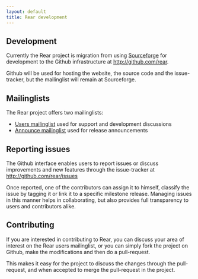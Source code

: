 ```yaml
---
layout: default
title: Rear development
---
```


## Development ##

Currently the Rear project is migration from using
[Sourceforge](http://sourceforge.net/rear) for development to the Github
infrastructure at <http://github.com/rear>.

Github will be used for hosting the website, the source code and the
issue-tracker, but the mailinglist will remain at Sourceforge.


## Mailinglists

The Rear project offers two mailinglists:

 - [Users mailinglist](https://lists.sourceforge.net/lists/listinfo/rear-users)
   used for support and development discussions
 - [Announce mailinglist](https://lists.sourceforge.net/lists/listinfo/rear-announce)
   used for release announcements


## Reporting issues ##

The Github interface enables users to report issues or discuss improvements
and new features through the issue-tracker at <http://github.com/rear/issues>

Once reported, one of the contributors can assign it to himself, classify the
issue by tagging it or link it to a specific milestone release. Managing issues
in this manner helps in collaborating, but also provides full transparency to
users and contributors alike.


## Contributing ##

If you are interested in contributing to Rear, you can discuss your area
of interest on the Rear users mailinglist, or you can simply fork the project
on Github, make the modifications and then do a pull-request.

This makes it easy for the project to discuss the changes through the
pull-request, and when accepted to merge the pull-request in the project.
